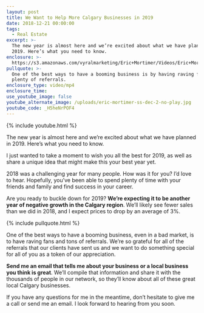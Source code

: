 ```yaml
---
layout: post
title: We Want to Help More Calgary Businesses in 2019
date: 2018-12-21 00:00:00
tags:
  - Real Estate
excerpt: >-
  The new year is almost here and we’re excited about what we have planned in
  2019. Here’s what you need to know.
enclosure: >-
  https://s3.amazonaws.com/vyralmarketing/Eric+Mortimer/Videos/Eric+Mortimer+%26+Associates+-+We+Want+to+Help+More+Calgary+Businesses+in+2019.mp4
pullquote: >-
  One of the best ways to have a booming business is by having raving fans and
  plenty of referrals.
enclosure_type: video/mp4
enclosure_time:
use_youtube_image: false
youtube_alternate_image: /uploads/eric-mortimer-ss-dec-2-no-play.jpg
youtube_code: _H5heNrPOF4
---
```


{% include youtube.html %}

The new year is almost here and we’re excited about what we have planned in 2019. Here’s what you need to know.

I just wanted to take a moment to wish you all the best for 2019, as well as share a unique idea that might make this your best year yet.

2018 was a challenging year for many people. How was it for you? I’d love to hear. Hopefully, you’ve been able to spend plenty of time with your friends and family and find success in your career.

Are you ready to buckle down for 2019? **We’re expecting it to be another year of negative growth in the Calgary region**. We’ll likely see fewer sales than we did in 2018, and I expect prices to drop by an average of 3%.

{% include pullquote.html %}

One of the best ways to have a booming business, even in a bad market, is to have raving fans and tons of referrals. We’re so grateful for all of the referrals that our clients have sent us and we want to do something special for all of you as a token of our appreciation.

**Send me an email that tells me about your business or a local business you think is great**. We’ll compile that information and share it with the thousands of people in our network, so they’ll know about all of these great local Calgary businesses.

If you have any questions for me in the meantime, don’t hesitate to give me a call or send me an email. I look forward to hearing from you soon.